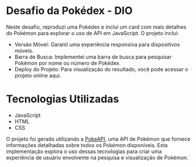 # Desafio da Pokédex - DIO 
Neste desafio, reproduzi uma Pokédex e incluí um card com mais detalhes do Pokémon para explorar o uso de API em JavaScript. O projeto inclui:
- Versão Móvel: Garanti uma experiência responsiva para dispositivos móveis.
- Barra de Busca: Implementei uma barra de busca para pesquisar Pokémon por nome ou número de Pokédex.
- Deploy do Projeto: Para visualização do resultado, você pode acessar o projeto online aqui.

# Tecnologias Utilizadas
- JavaScript
- HTML
- CSS

O projeto foi gerado utilizando a [PokeAPI](https://pokeapi.co/), uma API de Pokémon que fornece informações detalhadas sobre todos os Pokémon disponíveis. Esta implementação explora o uso dessas tecnologias para criar uma experiência de usuário envolvente na pesquisa e visualização de Pokémon.
